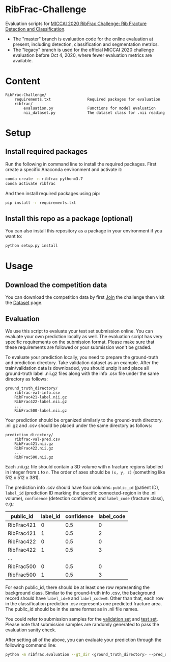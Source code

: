 # RibFrac-Challenge

Evaluation scripts for [MICCAI 2020 RibFrac Challenge: Rib Fracture Detection and Classification](https://ribfrac.grand-challenge.org/).

* The "master" branch is evaluation code for the online evaluation at present, including detection, classification and segmentation metrics. 
* The "legacy" branch is used for the official MICCAI 2020 challenge evaluation before Oct 4, 2020, where fewer evaluation metrics are available. 

# Content

```
RibFrac-Challenge/
    requirements.txt                Required packages for evaluation
    ribfrac/
        evaluation.py               Functions for model evaluation
        nii_dataset.py              The dataset class for .nii reading
```

# Setup

## Install required packages

Run the following in command line to install the required packages. First create a specific Anaconda environment and activate it:
```bash
conda create -n ribfrac python=3.7
conda activate ribfrac
```
And then install required packages using pip:
```bash
pip install -r requirements.txt
```

## Install this repo as a package (optional)

You can also install this repository as a package in your environment if you want to:
```bash
python setup.py install
```

# Usage

## Download the competition data

You can download the competition data by first [Join](https://ribfrac.grand-challenge.org/participants/registration/create/) the challenge then visit the [Dataset](https://ribfrac.grand-challenge.org/dataset/) page.

## Evaluation

We use this script to evaluate your test set submission online. You can evaluate your own prediction locally as well. The evaluation script has very specific requirements on the submission format. Please make sure that these requirements are followed or your submission won't be graded.

To evaluate your prediction locally, you need to prepare the ground-truth and prediction directory. Take validation dataset as an example. After the train/validation data is downloaded, you should unzip it and place all ground-truth label .nii.gz files along with the info .csv file under the same directory as follows:
```
ground_truth_directory/
    ribfrac-val-info.csv
    RibFrac421-label.nii.gz
    RibFrac422-label.nii.gz
    ...
    RibFrac500-label.nii.gz

```

Your prediction should be organized similarly to the ground-truth directory. .nii.gz and .csv should be placed under the same directory as follows:
```
prediction_directory/
    ribfrac-val-pred.csv
    RibFrac421.nii.gz
    RibFrac422.nii.gz
    ...
    RibFrac500.nii.gz
```

Each .nii.gz file should contain a 3D volume with ```n``` fracture regions labelled in integer from ```1``` to ```n```. The order of axes should be ```(x, y, z)``` (something like 512 x 512 x 381).

The prediction info .csv should have four columns: ```public_id``` (patient ID), ```label_id``` (prediction ID marking the specific connected-region in the .nii volume), ```confidence``` (detection confidence) and ```label_code``` (fracture class), e.g.:

|public_id|label_id|confidence|label_code|
|-|-|-|-|
|RibFrac421|0|0.5|0|
|RibFrac421|1|0.5|2|
|RibFrac422|0|0.5|0|
|RibFrac422|1|0.5|3|
|...||||
|RibFrac500|0|0.5|0|
|RibFrac500|1|0.5|3|

For each public_id, there should be at least one row representing the background class. Similar to the ground-truth info .csv, the background record should have ```label_id=0``` and ```label_code=0```. Other than that, each row in the classification prediction .csv represents one predicted fracture area. The public_id should be in the same format as in .nii file names.

You could refer to submission samples for the [validation set](https://drive.google.com/file/d/1o87IKN2MN6ty__V0tc079BvTAPb_uT-K/view) and [test set](https://drive.google.com/file/d/1ehEo69m7hsKG8G_Q5TSLfl8x5y-OepeB/view). Please note that submission samples are randomly generated to pass the evaluation sanity check. 

After setting all of the above, you can evaluate your prediction through the following command line:
```bash
python -m ribfrac.evaluation --gt_dir <ground_truth_directory> --pred_dir <prediction_directory>
```
